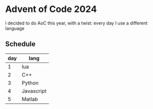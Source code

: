 # Advent of Code 2024

I decided to do AoC this year, with a twist: every day I use a different language


## Schedule

| day | lang       |
|-----|------------|
| 1   | lua        |
| 2   | C++        |
| 3   | Python     |
| 4   | Javascript |
| 5   | Matlab     |
